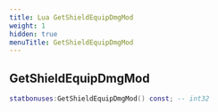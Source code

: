 ```yaml
---
title: Lua GetShieldEquipDmgMod
weight: 1
hidden: true
menuTitle: GetShieldEquipDmgMod
---
```

## GetShieldEquipDmgMod
```lua
statbonuses:GetShieldEquipDmgMod() const; -- int32
```